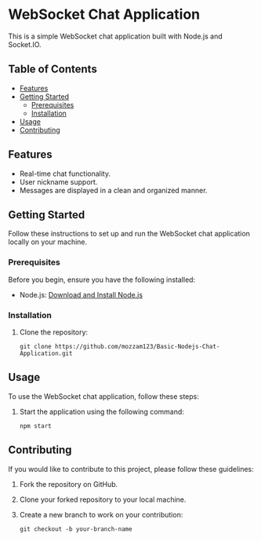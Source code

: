 # WebSocket Chat Application

This is a simple WebSocket chat application built with Node.js and Socket.IO.

## Table of Contents

- [Features](#features)
- [Getting Started](#getting-started)
  - [Prerequisites](#prerequisites)
  - [Installation](#installation)
- [Usage](#usage)
- [Contributing](#contributing)


## Features

- Real-time chat functionality.
- User nickname support.
- Messages are displayed in a clean and organized manner.

## Getting Started

Follow these instructions to set up and run the WebSocket chat application locally on your machine.

### Prerequisites

Before you begin, ensure you have the following installed:

- Node.js: [Download and Install Node.js](https://nodejs.org/)

### Installation

1. Clone the repository:

   ```shell
   git clone https://github.com/mozzam123/Basic-Nodejs-Chat-Application.git
   ```

## Usage

To use the WebSocket chat application, follow these steps:

1. Start the application using the following command:

   ```shell
   npm start
   ```

## Contributing

If you would like to contribute to this project, please follow these guidelines:

1. Fork the repository on GitHub.

2. Clone your forked repository to your local machine.

3. Create a new branch to work on your contribution:

   ```shell
   git checkout -b your-branch-name
  ```

